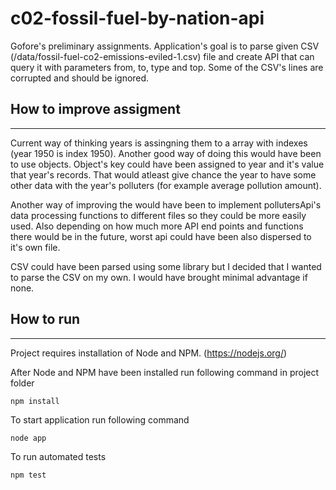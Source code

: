 # c02-fossil-fuel-by-nation-api

Gofore's  preliminary assignments. Application's goal is to parse given CSV (/data/fossil-fuel-co2-emissions-eviled-1.csv) file and create API that can query it with parameters from, to, type and top. Some of the CSV's lines are corrupted and should be ignored.

## How to improve assigment
***
Current way of thinking years is assingning them to a array with indexes (year 1950 is index 1950). Another good way of doing this would have been to use objects. Object's key could have been assigned to year and it's value that year's records. That would atleast give chance the year to have some other data with the year's polluters (for example average pollution amount).

Another way of improving the would have been to implement pollutersApi's data processing functions to different files so they could be more easily used. Also depending on how much more API end points and functions there would be in the future, worst api could have been also dispersed to it's own file.

CSV could have been parsed using some library but I decided that I wanted to parse the CSV on my own. I would have brought minimal advantage if none.

## How to run
***
Project requires installation of Node and NPM. (https://nodejs.org/)

After Node and NPM have been installed run following command in project folder
``` 
npm install
```

To start application run following command
```
node app
```

To run automated tests 
```
npm test
```